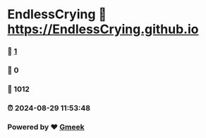 # EndlessCrying :link: https://EndlessCrying.github.io 
### :page_facing_up: [1](https://EndlessCrying.github.io/tag.html) 
### :speech_balloon: 0 
### :hibiscus: 1012 
### :alarm_clock: 2024-08-29 11:53:48 
### Powered by :heart: [Gmeek](https://github.com/Meekdai/Gmeek)
